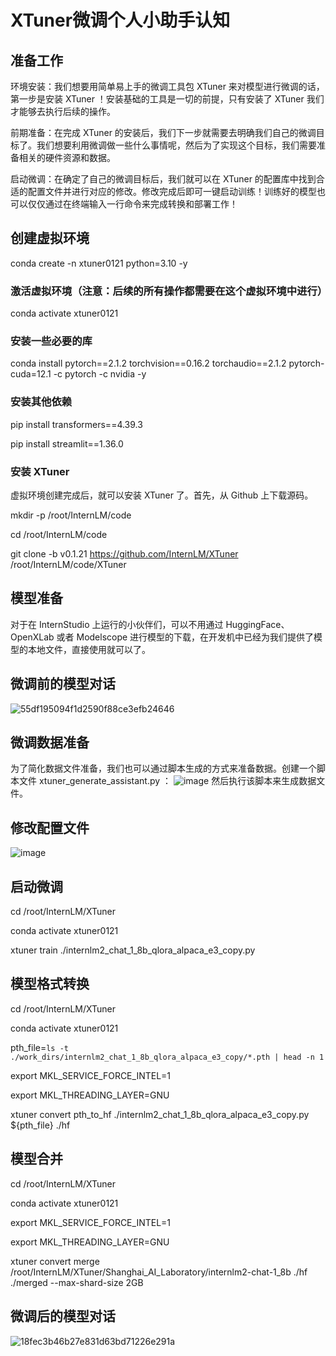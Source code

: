 # XTuner微调个人小助手认知
## 准备工作
环境安装：我们想要用简单易上手的微调工具包 XTuner 来对模型进行微调的话，第一步是安装 XTuner ！安装基础的工具是一切的前提，只有安装了 XTuner 我们才能够去执行后续的操作。

前期准备：在完成 XTuner 的安装后，我们下一步就需要去明确我们自己的微调目标了。我们想要利用微调做一些什么事情呢，然后为了实现这个目标，我们需要准备相关的硬件资源和数据。

启动微调：在确定了自己的微调目标后，我们就可以在 XTuner 的配置库中找到合适的配置文件并进行对应的修改。修改完成后即可一键启动训练！训练好的模型也可以仅仅通过在终端输入一行命令来完成转换和部署工作！

## 创建虚拟环境
conda create -n xtuner0121 python=3.10 -y

### 激活虚拟环境（注意：后续的所有操作都需要在这个虚拟环境中进行）
conda activate xtuner0121

### 安装一些必要的库
conda install pytorch==2.1.2 torchvision==0.16.2 torchaudio==2.1.2 pytorch-cuda=12.1 -c pytorch -c nvidia -y
### 安装其他依赖
pip install transformers==4.39.3

pip install streamlit==1.36.0
### 安装 XTuner
虚拟环境创建完成后，就可以安装 XTuner 了。首先，从 Github 上下载源码。

mkdir -p /root/InternLM/code

cd /root/InternLM/code

git clone -b v0.1.21  https://github.com/InternLM/XTuner /root/InternLM/code/XTuner
## 模型准备
对于在 InternStudio 上运行的小伙伴们，可以不用通过 HuggingFace、OpenXLab 或者 Modelscope 进行模型的下载，在开发机中已经为我们提供了模型的本地文件，直接使用就可以了。



## 微调前的模型对话

![55df195094f1d2590f88ce3efb24646](https://github.com/user-attachments/assets/60f2cef4-c18c-47c7-a1ba-e02d750e0789)
## 微调数据准备
为了简化数据文件准备，我们也可以通过脚本生成的方式来准备数据。创建一个脚本文件 xtuner_generate_assistant.py ：
![image](https://github.com/user-attachments/assets/21b615d7-fe58-4923-8c5f-bf9f0006eb25)
然后执行该脚本来生成数据文件。
## 修改配置文件
![image](https://github.com/user-attachments/assets/f5c47614-cd2a-4ef7-9456-c03f624f9e92)

## 启动微调
cd /root/InternLM/XTuner

conda activate xtuner0121

xtuner train ./internlm2_chat_1_8b_qlora_alpaca_e3_copy.py

## 模型格式转换
cd /root/InternLM/XTuner

conda activate xtuner0121

pth_file=`ls -t ./work_dirs/internlm2_chat_1_8b_qlora_alpaca_e3_copy/*.pth | head -n 1`

export MKL_SERVICE_FORCE_INTEL=1

export MKL_THREADING_LAYER=GNU

xtuner convert pth_to_hf ./internlm2_chat_1_8b_qlora_alpaca_e3_copy.py ${pth_file} ./hf
## 模型合并
cd /root/InternLM/XTuner

conda activate xtuner0121

export MKL_SERVICE_FORCE_INTEL=1

export MKL_THREADING_LAYER=GNU

xtuner convert merge /root/InternLM/XTuner/Shanghai_AI_Laboratory/internlm2-chat-1_8b ./hf ./merged --max-shard-size 2GB

## 微调后的模型对话

![18fec3b46b27e831d63bd71226e291a](https://github.com/user-attachments/assets/55f7492d-b73e-4d97-9366-1f550a56128b)
